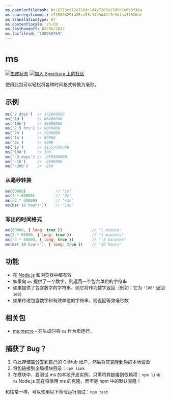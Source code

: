 ```yaml
---
ms.openlocfilehash: bc16733cc72e710dc1d447280e17d9c2c0b3f3ba
ms.sourcegitcommit: e739004291428ce83f14b9d49f1e9dfaa3762dde
ms.translationtype: HT
ms.contentlocale: zh-CN
ms.lasthandoff: 02/05/2022
ms.locfileid: "138050769"
---
```

# <a name="ms"></a>ms

[![生成状态](https://travis-ci.org/zeit/ms.svg?branch=master)](https://travis-ci.org/zeit/ms)
[![加入 Spectrum 上的社区](https://withspectrum.github.io/badge/badge.svg)](https://spectrum.chat/zeit)

使用此包可以轻松将各种时间格式转换为毫秒。

## <a name="examples"></a>示例

```js
ms('2 days')  // 172800000
ms('1d')      // 86400000
ms('10h')     // 36000000
ms('2.5 hrs') // 9000000
ms('2h')      // 7200000
ms('1m')      // 60000
ms('5s')      // 5000
ms('1y')      // 31557600000
ms('100')     // 100
ms('-3 days') // -259200000
ms('-1h')     // -3600000
ms('-200')    // -200
```

### <a name="convert-from-milliseconds"></a>从毫秒转换

```js
ms(60000)             // "1m"
ms(2 * 60000)         // "2m"
ms(-3 * 60000)        // "-3m"
ms(ms('10 hours'))    // "10h"
```

### <a name="time-format-written-out"></a>写出的时间格式

```js
ms(60000, { long: true })             // "1 minute"
ms(2 * 60000, { long: true })         // "2 minutes"
ms(-3 * 60000, { long: true })        // "-3 minutes"
ms(ms('10 hours'), { long: true })    // "10 hours"
```

## <a name="features"></a>功能

- 在 [Node.js](https://nodejs.org) 和浏览器中都有效
- 如果向 `ms` 提供了一个数字，则返回一个包含单位的字符串
- 如果提供了包含数字的字符串，则它将作为数字返回（例如：它为 `'100'` 返回 `100`）
- 如果传递包含数字和有效单位的字符串，则返回等效毫秒数

## <a name="related-packages"></a>相关包

- [ms.macro](https://github.com/knpwrs/ms.macro) - 在生成时将 `ms` 作为宏运行。

## <a name="caught-a-bug"></a>捕获了 Bug？

1. 将此存储库[分支](https://help.github.com/articles/fork-a-repo/)到自己的 GitHub 帐户，然后将其[克隆](https://help.github.com/articles/cloning-a-repository/)到你的本地设备
2. 将包链接到全局模块目录：`npm link`
3. 在模块中，要测试 ms 的本地开发实例，只需将其链接到依赖项：`npm link ms` Node.js 现在将使用 ms 的克隆，而不是 npm 中的默认克隆！

和往常一样，可以使用以下命令运行测试：`npm test`
